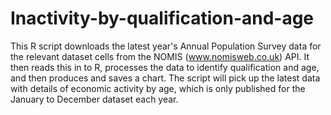 # Inactivity-by-qualification-and-age
This R script downloads the latest year's Annual Population Survey data for the relevant dataset cells from the NOMIS (www.nomisweb.co.uk) API. 
It then reads this in to R, processes the data to identify qualification and age, and then produces and saves a chart.
The script will pick up the latest data with details of economic activity by age, which is only published for the January to December dataset each year.
